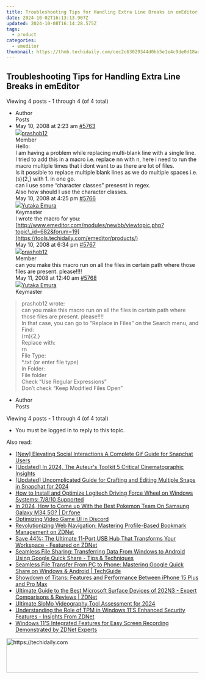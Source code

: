 ```yaml
---
title: Troubleshooting Tips for Handling Extra Line Breaks in emEditor
date: 2024-10-02T16:13:13.907Z
updated: 2024-10-08T16:14:28.575Z
tags:
  - product
categories:
  - emeditor
thumbnail: https://thmb.techidaily.com/cec2c63029344d0bb5e1e4c9de0d18ad2dcde0dafb37cbba53e291b9ec9ff6a5.jpg
---
```


## Troubleshooting Tips for Handling Extra Line Breaks in emEditor

Viewing 4 posts - 1 through 4 (of 4 total)

* Author  
Posts
* May 10, 2008 at 2:23 am [#5763](https://tools.techidaily.com/emeditor/products/)  
[![](https://secure.gravatar.com/avatar/967439df4a399c227144f5d67a4a17d2?s=80&d=identicon&r=g)prashob12](https://www.emeditor.com/forums/users/prashob12/ "View prashob12's profile")  
Member  
Hello:  
 I am having a problem while replacing multi-blank line with a single line.  
 I tried to add this in a macro i.e. replace nn with n, here i need to run the macro multiple times that i dont want to as there are lot of files.  
 Is it possible to replace multiple blank lines as we do multiple spaces i.e. (s){2,} with 1\. in one go.  
 can i use some “character classes” presesnt in regex.  
 Also how should I use the character classes.  
May 10, 2008 at 4:25 pm [#5766](https://tools.techidaily.com/emeditor/products/)  
[![](https://secure.gravatar.com/avatar/a0a6377144ed3636f985d87303f65ed2?s=80&d=identicon&r=g)Yutaka Emura](https://www.emeditor.com/forums/users/yemura/ "View Yutaka Emura's profile")  
Keymaster  
I wrote the macro for you:  
[http://www.emeditor.com/modules/newbb/viewtopic.php?topic\_id=682&forum=19](https://tools.techidaily.com/emeditor/products/)  
May 10, 2008 at 6:34 pm [#5767](https://tools.techidaily.com/emeditor/products/)  
[![](https://secure.gravatar.com/avatar/967439df4a399c227144f5d67a4a17d2?s=80&d=identicon&r=g)prashob12](https://www.emeditor.com/forums/users/prashob12/ "View prashob12's profile")  
Member  
can you make this macro run on all the files in certain path where those files are present. please!!!!  
May 11, 2008 at 12:40 am [#5768](https://tools.techidaily.com/emeditor/products/)  
[![](https://secure.gravatar.com/avatar/a0a6377144ed3636f985d87303f65ed2?s=80&d=identicon&r=g)Yutaka Emura](https://www.emeditor.com/forums/users/yemura/ "View Yutaka Emura's profile")  
Keymaster  
> prashob12 wrote:  
> can you make this macro run on all the files in certain path where those files are present. please!!!!  
 In that case, you can go to “Replace in Files” on the Search menu, and  
 Find:  
 (rn){2,}  
 Replace with:  
 rn  
 File Type:  
 \*.txt (or enter file type)  
 In Folder:  
 File folder  
 Check “Use Regular Expressions”  
 Don’t check “Keep Modified Files Open”
* Author  
Posts

Viewing 4 posts - 1 through 4 (of 4 total)

* You must be logged in to reply to this topic.

<ins class="adsbygoogle"
     style="display:block"
     data-ad-format="autorelaxed"
     data-ad-client="ca-pub-7571918770474297"
     data-ad-slot="1223367746"></ins>

<ins class="adsbygoogle"
     style="display:block"
     data-ad-client="ca-pub-7571918770474297"
     data-ad-slot="8358498916"
     data-ad-format="auto"
     data-full-width-responsive="true"></ins>

<span class="atpl-alsoreadstyle">Also read:</span>
<div><ul>
<li><a href="https://snapchat-videos.techidaily.com/new-elevating-social-interactions-a-complete-gif-guide-for-snapchat-users/"><u>[New] Elevating Social Interactions A Complete Gif Guide for Snapchat Users</u></a></li>
<li><a href="https://fox-info.techidaily.com/updated-in-2024-the-auteurs-toolkit-5-critical-cinematographic-insights/"><u>[Updated] In 2024, The Auteur's Toolkit 5 Critical Cinematographic Insights</u></a></li>
<li><a href="https://snapchat-videos.techidaily.com/updated-uncomplicated-guide-for-crafting-and-editing-multiple-snaps-in-snapchat-for-2024/"><u>[Updated] Uncomplicated Guide for Crafting and Editing Multiple Snaps in Snapchat for 2024</u></a></li>
<li><a href="https://win-amazing.techidaily.com/how-to-install-and-optimize-logitech-driving-force-wheel-on-windows-systems-7810-supported/"><u>How to Install and Optimize Logitech Driving Force Wheel on Windows Systems: 7/8/10 Supported</u></a></li>
<li><a href="https://change-location.techidaily.com/in-2024-how-to-come-up-with-the-best-pokemon-team-on-samsung-galaxy-m34-5g-drfone-by-drfone-virtual-android/"><u>In 2024, How to Come up With the Best Pokemon Team On Samsung Galaxy M34 5G? | Dr.fone</u></a></li>
<li><a href="https://games-able.techidaily.com/optimizing-video-game-ui-in-discord/"><u>Optimizing Video Game UI in Discord</u></a></li>
<li><a href="https://win-docs.techidaily.com/revolutionizing-web-navigation-mastering-profile-based-bookmark-management-on-zdnet/"><u>Revolutionizing Web Navigation: Mastering Profile-Based Bookmark Management on ZDNet</u></a></li>
<li><a href="https://win-docs.techidaily.com/save-44-the-ultimate-11-port-usb-hub-that-transforms-your-workspace-featured-on-zdnet/"><u>Save 44%: The Ultimate 11-Port USB Hub That Transforms Your Workspace - Featured on ZDNet</u></a></li>
<li><a href="https://win-docs.techidaily.com/seamless-file-sharing-transferring-data-from-windows-to-android-using-google-quick-share-tips-and-techniques/"><u>Seamless File Sharing: Transferring Data From Windows to Android Using Google Quick Share - Tips & Techniques</u></a></li>
<li><a href="https://win-docs.techidaily.com/seamless-file-transfer-from-pc-to-phone-mastering-google-quick-share-on-windows-and-android-techguide/"><u>Seamless File Transfer From PC to Phone: Mastering Google Quick Share on Windows & Android | TechGuide</u></a></li>
<li><a href="https://buynow-reviews.techidaily.com/showdown-of-titans-features-and-performance-between-iphone-15-plus-and-pro-max/"><u>Showdown of Titans: Features and Performance Between iPhone 15 Plus and Pro Max</u></a></li>
<li><a href="https://win-docs.techidaily.com/ultimate-guide-to-the-best-microsoft-surface-devices-of-202n3-expert-comparisons-and-reviews-zdnet/"><u>Ultimate Guide to the Best Microsoft Surface Devices of 202N3 - Expert Comparisons & Reviews | ZDNet</u></a></li>
<li><a href="https://some-guidance.techidaily.com/ultimate-slomo-videography-tool-assessment-for-2024/"><u>Ultimate SloMo Videography Tool Assessment for 2024</u></a></li>
<li><a href="https://win-docs.techidaily.com/understanding-the-role-of-tpm-in-windows-11s-enhanced-security-features-insights-from-zdnet/"><u>Understanding the Role of TPM in Windows 11'S Enhanced Security Features - Insights From ZDNet</u></a></li>
<li><a href="https://win-docs.techidaily.com/windows-11s-integrated-features-for-easy-screen-recording-demonstrated-by-zdnet-experts/"><u>Windows 11'S Integrated Features for Easy Screen Recording Demonstrated by ZDNet Experts</u></a></li>
</ul></div>

<!-- affiliate ads begin -->
<a href="https://25home.pxf.io/c/5597632/2148650/16836" target="_top" id="2148650">
  <img src="//a.impactradius-go.com/display-ad/16836-2148650" border="0" alt="https://techidaily.com" width="728" height="90"/>
</a>
<img height="0" width="0" src="https://25home.pxf.io/i/5597632/2148650/16836" style="position:absolute;visibility:hidden;" border="0" />
<!-- affiliate ads end -->

